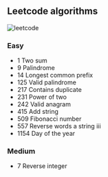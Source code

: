 ## Leetcode algorithms

![leetcode](https://assets.leetcode.com/static_assets/public/webpack_bundles/images/logo-dark.e99485d9b.svg)

### Easy
* 1 Two sum
* 9 Palindrome
* 14 Longest common prefix
* 125 Valid palindrome
* 217 Contains duplicate
* 231 Power of two
* 242 Valid anagram
* 415 Add string
* 509 Fibonacci number
* 557 Reverse words a string iii
* 1154 Day of the year

### Medium
* 7 Reverse integer
